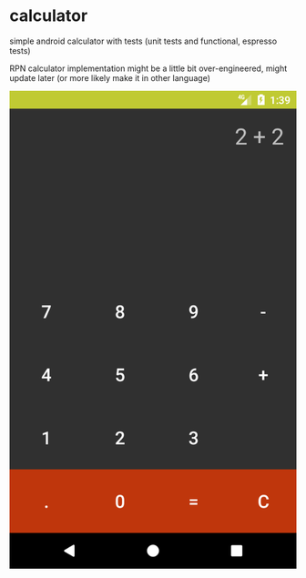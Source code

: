 # calculator
simple android calculator with tests (unit tests and functional, espresso tests)

RPN calculator implementation might be a little bit over-engineered, 
might update later (or more likely make it in other language)

![screenshot](https://github.com/charafau/calculator/blob/master/calculator.png?raw=true)

